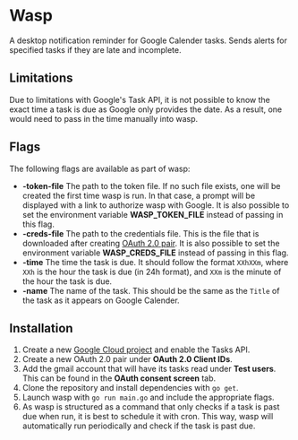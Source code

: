 # Wasp
A desktop notification reminder for Google Calender tasks. Sends alerts
for specified tasks if they are late and incomplete.

## Limitations
Due to limitations with Google's Task API, it is not possible to
know the exact time a task is due as Google only provides the date.
As a result, one would need to pass in the time manually into wasp.

## Flags
The following flags are available as part of wasp:
- **-token-file** The path to the token file. If no such file exists, one
  will be created the first time wasp is run. In that case, a prompt
  will be displayed with a link to authorize wasp with Google. It is also
  possible to set the environment variable **WASP_TOKEN_FILE** instead of
  passing in this flag.
- **-creds-file** The path to the credentials file. This is the file that is       
  downloaded after creating [OAuth 2.0 pair](#installation). It is also
  possible to set the environment variable **WASP_CREDS_FILE** instead of
  passing in this flag.
- **-time** The time the task is due. It should follow the format `XXhXXm`,
  where `XXh` is the hour the task is due (in 24h format), and `XXm` is the
  minute of the hour the task is due.
- **-name** The name of the task. This should be the same as the `Title` of the
  task as it appears on Google Calender.

## Installation
1. Create a new [Google Cloud project](https://console.cloud.google.com)
   and enable the Tasks API.
2. Create a new OAuth 2.0 pair under  **OAuth 2.0 Client IDs**.
3. Add the gmail account that will have its tasks read under 
   **Test users**. This can be found in the **OAuth consent screen** tab.
3. Clone the repository and install dependencies with `go get`.
4. Launch wasp with `go run main.go` and include the appropriate flags.
5. As wasp is structured as a command that only checks if a task is
   past due when run, it is best to schedule it with cron.
   This way, wasp will automatically run periodically and check if the
   task is past due. 